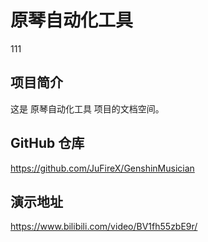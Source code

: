 # 原琴自动化工具

111

## 项目简介

这是 原琴自动化工具 项目的文档空间。

## GitHub 仓库

https://github.com/JuFireX/GenshinMusician

## 演示地址

https://www.bilibili.com/video/BV1fh55zbE9r/